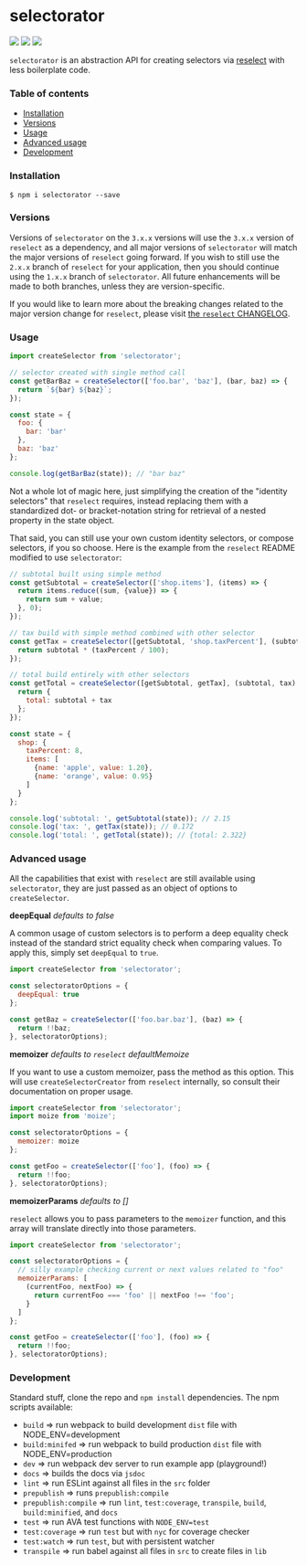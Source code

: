 # selectorator

<img src="https://img.shields.io/badge/build-passing-brightgreen.svg"/>
<img src="https://img.shields.io/badge/coverage-100%25-brightgreen.svg"/>
<img src="https://img.shields.io/badge/license-MIT-blue.svg"/>

`selectorator` is an abstraction API for creating selectors via [reselect](https://github.com/reactjs/reselect) with less boilerplate code.

### Table of contents
* [Installation](#installation)
* [Versions](#versions)
* [Usage](#usage)
* [Advanced usage](#advanced-usage)
* [Development](#development)

### Installation

```
$ npm i selectorator --save
```

### Versions

Versions of `selectorator` on the `3.x.x` versions will use the `3.x.x` version of `reselect` as a dependency, and all major versions of `selectorator` will match the major versions of `reselect` going forward. If you wish to still use the `2.x.x` branch of `reselect` for your application, then you should continue using the `1.x.x` branch of `selectorator`. All future enhancements will be made to both branches, unless they are version-specific.

If you would like to learn more about the breaking changes related to the major version change for `reselect`, please visit [the `reselect` CHANGELOG](https://github.com/reactjs/reselect/blob/master/CHANGELOG.md).

### Usage

```javascript
import createSelector from 'selectorator';

// selector created with single method call
const getBarBaz = createSelector(['foo.bar', 'baz'], (bar, baz) => {
  return `${bar} ${baz}`;
});

const state = {
  foo: {
    bar: 'bar'
  },
  baz: 'baz'
};

console.log(getBarBaz(state)); // "bar baz"
```

Not a whole lot of magic here, just simplifying the creation of the "identity selectors" that `reselect` requires, instead replacing them with a standardized dot- or bracket-notation string for retrieval of a nested property in the state object.

That said, you can still use your own custom identity selectors, or compose selectors, if you so choose. Here is the example from the `reselect` README modified to use `selectorator`:

```javascript
// subtotal built using simple method
const getSubtotal = createSelector(['shop.items'], (items) => {
  return items.reduce((sum, {value}) => {
    return sum + value;
  }, 0);
});

// tax build with simple method combined with other selector
const getTax = createSelector([getSubtotal, 'shop.taxPercent'], (subtotal, taxPercent) => {
  return subtotal * (taxPercent / 100);
});

// total build entirely with other selectors
const getTotal = createSelector([getSubtotal, getTax], (subtotal, tax) => {
  return {
    total: subtotal + tax
  };
});

const state = {
  shop: {
    taxPercent: 8,
    items: [
      {name: 'apple', value: 1.20},
      {name: 'orange', value: 0.95}
    ]
  }
};

console.log('subtotal: ', getSubtotal(state)); // 2.15
console.log('tax: ', getTax(state)); // 0.172
console.log('total: ', getTotal(state)); // {total: 2.322}
```

### Advanced usage

All the capabilities that exist with `reselect` are still available using `selectorator`, they are just passed as an object of options to `createSelector`.

**deepEqual** *defaults to false*

A common usage of custom selectors is to perform a deep equality check instead of the standard strict equality check when comparing values. To apply this, simply set `deepEqual` to `true`.

```javascript
import createSelector from 'selectorator';

const selectoratorOptions = {
  deepEqual: true
};

const getBaz = createSelector(['foo.bar.baz'], (baz) => {
  return !!baz;
}, selectoratorOptions);
```

**memoizer** *defaults to `reselect` defaultMemoize*

If you want to use a custom memoizer, pass the method as this option. This will use `createSelectorCreator` from `reselect` internally, so consult their documentation on proper usage.

```javascript
import createSelector from 'selectorator';
import moize from 'moize';

const selectoratorOptions = {
  memoizer: moize
};

const getFoo = createSelector(['foo'], (foo) => {
  return !!foo;
}, selectoratorOptions);
```

**memoizerParams** *defaults to []*

`reselect` allows you to pass parameters to the `memoizer` function, and this array will translate directly into those parameters.

```javascript
import createSelector from 'selectorator';

const selectoratorOptions = {
  // silly example checking current or next values related to "foo"
  memoizerParams: [
    (currentFoo, nextFoo) => {
      return currentFoo === 'foo' || nextFoo !== 'foo';
    }
  ]
};

const getFoo = createSelector(['foo'], (foo) => {
  return !!foo;
}, selectoratorOptions);
```

### Development

Standard stuff, clone the repo and `npm install` dependencies. The npm scripts available:
* `build` => run webpack to build development `dist` file with NODE_ENV=development
* `build:minifed` => run webpack to build production `dist` file with NODE_ENV=production
* `dev` => run webpack dev server to run example app (playground!)
* `docs` => builds the docs via `jsdoc`
* `lint` => run ESLint against all files in the `src` folder
* `prepublish` => runs `prepublish:compile`
* `prepublish:compile` => run `lint`, `test:coverage`, `transpile`, `build`, `build:minified`, and `docs`
* `test` => run AVA test functions with `NODE_ENV=test`
* `test:coverage` => run `test` but with `nyc` for coverage checker
* `test:watch` => run `test`, but with persistent watcher
* `transpile` => run babel against all files in `src` to create files in `lib`
